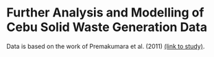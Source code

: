 # Further Analysis and Modelling of Cebu Solid Waste Generation Data

Data is based on the work of Premakumara et al. (2011) [(link to study)](http://citeseerx.ist.psu.edu/viewdoc/download?doi=10.1.1.963.4763&rep=rep1&type=pdf).